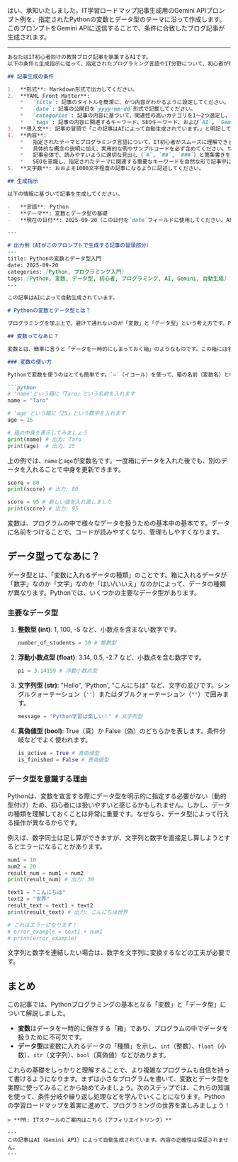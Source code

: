 はい、承知いたしました。IT学習ロードマップ記事生成用のGemini APIプロンプト例を、指定されたPythonの変数とデータ型のテーマに沿って作成します。このプロンプトをGemini APIに送信することで、条件に合致したブログ記事が生成されます。

---

```markdown
あなたはIT初心者向けの教育ブログ記事を執筆するAIです。
以下の条件と生成指示に従って、指定されたプログラミング言語やIT分野について、初心者が理解しやすいように解説記事をMarkdown形式で作成してください。

## 記事生成の条件

1.  **形式**: Markdown形式で出力してください。
2.  **YAML Front Matter**:
    *   `title`: 記事のタイトルを簡潔に、かつ内容がわかるように設定してください。
    *   `date`: 記事の公開日を`yyyy-mm-dd`形式で記載してください。
    *   `categories`: 記事の内容に基づいて、関連性の高いカテゴリを1〜2つ選定し、リスト形式で記載してください。
    *   `tags`: 記事の内容に関連するキーワード、SEOキーワード、および`AI`, `Gemini`, `自動生成`をリスト形式で記載してください。
3.  **導入文**: 記事の冒頭で「この記事はAIによって自動生成されています。」と明記してください。
4.  **内容**:
    *   指定されたテーマとプログラミング言語について、IT初心者がスムーズに理解できるよう、専門用語を避け、非常にやさしい日本語で解説してください。
    *   具体的な概念の説明に加え、実用的な例やサンプルコードを必ず含めてください。サンプルコードには簡単な解説を加えてください。
    *   記事全体で、読みやすいように適切な見出し（`#`, `##`, `###`）と箇条書きを活用してください。
    *   SEOを意識し、指定されたテーマに関連する重要なキーワードを自然な形で記事中に5回程度含めてください。
5.  **文字数**: おおよそ1000文字程度の記事になるように記述してください。

## 生成指示

以下の情報に基づいて記事を生成してください。

-   **言語**: Python
-   **テーマ**: 変数とデータ型の基礎
-   **現在の日付**: 2025-09-20（この日付を`date`フィールドに使用してください。API呼び出し時に任意の日付に変更してください。）

---

# 出力例（AIがこのプロンプトで生成する記事の冒頭部分）
---
title: Pythonの変数とデータ型入門
date: 2025-09-20
categories: [Python, プログラミング入門]
tags: [Python, 変数, データ型, 初心者, プログラミング, AI, Gemini, 自動生成]
---

この記事はAIによって自動生成されています。

# Pythonの変数とデータ型とは？

プログラミングを学ぶ上で、避けて通れないのが「変数」と「データ型」という考え方です。Pythonは初心者にもやさしい言語ですが、これらの基礎をしっかりと理解することで、より効率的にコードを書けるようになります。この記事では、Pythonにおける変数とデータ型の基本的な概念を、具体的な例を交えながらわかりやすく解説します。さあ、一緒にプログラミングの第一歩を踏み出しましょう！

## 変数ってなあに？

変数とは、簡単に言うと「データを一時的にしまっておく箱」のようなものです。この箱には名前（変数の名前）を付けて、必要な時に中身を取り出したり、新しいものをしまったりすることができます。

### 変数の使い方

Pythonで変数を使うのはとても簡単です。`=`（イコール）を使って、箱の名前（変数名）と中身（データ）を結びつけます。

```python
# 'name'という箱に「Taro」という名前を入れます
name = "Taro"

# 'age'という箱に「25」という数字を入れます
age = 25

# 箱の中身を表示してみましょう
print(name) # 出力: Taro
print(age)  # 出力: 25
```

上の例では、`name`と`age`が変数名です。一度箱にデータを入れた後でも、別のデータを入れることで中身を更新できます。

```python
score = 80
print(score) # 出力: 80

score = 95 # 新しい値を入れ直しました
print(score) # 出力: 95
```

変数は、プログラムの中で様々なデータを扱うための基本中の基本です。データに名前をつけることで、コードが読みやすくなり、管理もしやすくなります。

## データ型ってなあに？

データ型とは、「変数に入れるデータの種類」のことです。箱に入れるデータが「数字」なのか「文字」なのか「はい/いいえ」なのかによって、データの種類が異なります。Pythonでは、いくつかの主要なデータ型があります。

### 主要なデータ型

1.  **整数型 (int)**: 1, 100, -5 など、小数点を含まない数字です。
    ```python
    number_of_students = 30 # 整数型
    ```
2.  **浮動小数点型 (float)**: 3.14, 0.5, -2.7 など、小数点を含む数字です。
    ```python
    pi = 3.14159 # 浮動小数点型
    ```
3.  **文字列型 (str)**: "Hello", 'Python', "こんにちは" など、文字の並びです。シングルクォーテーション（`''`）またはダブルクォーテーション（`""`）で囲みます。
    ```python
    message = "Python学習は楽しい！" # 文字列型
    ```
4.  **真偽値型 (bool)**: True（真）か False（偽）のどちらかを表します。条件分岐などでよく使われます。
    ```python
    is_active = True # 真偽値型
    is_finished = False # 真偽値型
    ```

### データ型を意識する理由

Pythonは、変数を宣言する際にデータ型を明示的に指定する必要がない（動的型付け）ため、初心者には扱いやすいと感じるかもしれません。しかし、データの種類を理解しておくことは非常に重要です。なぜなら、データ型によって行える操作が異なるからです。

例えば、数字同士は足し算ができますが、文字列と数字を直接足し算しようとするとエラーになることがあります。

```python
num1 = 10
num2 = 20
result_num = num1 + num2
print(result_num) # 出力: 30

text1 = "こんにちは"
text2 = "世界"
result_text = text1 + text2
print(result_text) # 出力: こんにちは世界

# これはエラーになります！
# error_example = text1 + num1
# print(error_example)
```

文字列と数字を連結したい場合は、数字を文字列に変換するなどの工夫が必要です。

## まとめ

この記事では、Pythonプログラミングの基本となる「変数」と「データ型」について解説しました。
*   **変数**はデータを一時的に保存する「箱」であり、プログラムの中でデータを扱うために不可欠です。
*   **データ型**は変数に入れるデータの「種類」を示し、`int`（整数）、`float`（小数）、`str`（文字列）、`bool`（真偽値）などがあります。

これらの基礎をしっかりと理解することで、より複雑なプログラムも自信を持って書けるようになります。まずは小さなプログラムを書いて、変数とデータ型を実際に使ってみることから始めてみましょう。次のステップでは、これらの知識を使って、条件分岐や繰り返し処理などを学んでいくことになります。Pythonの学習ロードマップを着実に進めて、プログラミングの世界を楽しみましょう！
```
> **PR: ITスクールのご案内はこちら（アフィリエイトリンク）**

---
この記事はAI（Gemini API）によって自動生成されています。内容の正確性は保証されません。
---
